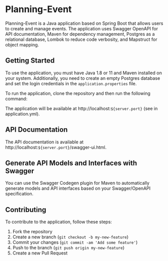 # Planning-Event

Planning-Event is a Java application based on Spring Boot that allows users to create and manage events. The application uses Swagger OpenAPI for API documentation, Maven for dependency management, Postgres as a relational database, Lombok to reduce code verbosity, and Mapstruct for object mapping.

## Getting Started

To use the application, you must have Java 1.8 or 11 and Maven installed on your system. Additionally, you need to create an empty Postgres database and set the login credentials in the `application.properties` file.

To run the application, clone the repository and then run the following command:


The application will be available at http://localhost:`${server.port}` (see in application.yml). 

## API Documentation

The API documentation is available at http://localhost:`${server.port}`/swagger-ui.html.

## Generate API Models and Interfaces with Swagger
You can use the Swagger Codegen plugin for Maven to automatically generate models and API interfaces based on your Swagger/OpenAPI specification.

## Contributing

To contribute to the application, follow these steps:

1. Fork the repository
2. Create a new branch (`git checkout -b my-new-feature`)
3. Commit your changes (`git commit -am 'Add some feature'`)
4. Push to the branch (`git push origin my-new-feature`)
5. Create a new Pull Request
